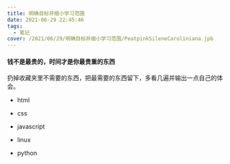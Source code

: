 ```yaml
---
title: 明确目标并缩小学习范围
date: 2021-06-29 22:45:46
tags:
  - 笔记
cover: /2021/06/29/明确目标并缩小学习范围/PeatpinkSileneCaroliniana.jpb
---
```


#### 钱不是最贵的，时间才是你最贵重的东西



扔掉收藏夹里不需要的东西，把最需要的东西留下，多看几遍并输出一点自己的体会。

* html
* css
* javascript
* linux

* python
